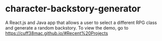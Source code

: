 # character-backstory-generator
A React.js and Java app that allows a user to select a different RPG class and generate a random backstory. To view the demo, go to https://cuff38mac.github.io/#Recent%20Projects 
